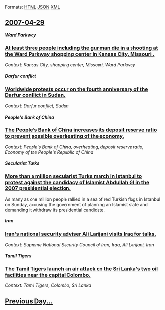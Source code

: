 
Formats: [HTML](2007/04/29/index.html)  [JSON](2007/04/29/index.json)  [XML](2007/04/29/index.xml)  

## [2007-04-29](/news/2007/04/29/index.md)

##### Ward Parkway
### [ At least three people including the gunman die in a shooting at the Ward Parkway shopping center in Kansas City, Missouri . ](/news/2007/04/29/at-least-three-people-including-the-gunman-die-in-a-shooting-at-the-ward-parkway-shopping-center-in-kansas-city-missouri.md)
_Context: Kansas City, shopping center, Missouri, Ward Parkway_

##### Darfur conflict
### [ Worldwide protests occur on the fourth anniversary of the Darfur conflict in Sudan. ](/news/2007/04/29/worldwide-protests-occur-on-the-fourth-anniversary-of-the-darfur-conflict-in-sudan.md)
_Context: Darfur conflict, Sudan_

##### People's Bank of China
### [ The People's Bank of China increases its deposit reserve ratio to prevent possible overheating of the economy. ](/news/2007/04/29/the-people-s-bank-of-china-increases-its-deposit-reserve-ratio-to-prevent-possible-overheating-of-the-economy.md)
_Context: People's Bank of China, overheating, deposit reserve ratio, Economy of the People's Republic of China_

##### Secularist Turks
### [ More than a million secularist Turks march in Istanbul to protest against the candidacy of Islamist Abdullah Gl in the 2007 presidential election. ](/news/2007/04/29/more-than-a-million-secularist-turks-march-in-istanbul-to-protest-against-the-candidacy-of-islamist-abdullah-gul-in-the-2007-presidential-e.md)
As many as one million people rallied in a sea of red Turkish flags in Istanbul on Sunday, accusing the government of planning an Islamist state and demanding it withdraw its presidential candidate.

##### Iran
### [ Iran's national security adviser Ali Larijani visits Iraq for talks. ](/news/2007/04/29/iran-s-national-security-adviser-ali-larijani-visits-iraq-for-talks.md)
_Context: Supreme National Security Council of Iran, Iraq, Ali Larijani, Iran_

##### Tamil Tigers
### [ The Tamil Tigers launch an air attack on the Sri Lanka's two oil facilities near the capital Colombo. ](/news/2007/04/29/the-tamil-tigers-launch-an-air-attack-on-the-sri-lanka-s-two-oil-facilities-near-the-capital-colombo.md)
_Context: Tamil Tigers, Colombo, Sri Lanka_

## [Previous Day...](/news/2007/04/28/index.md)

